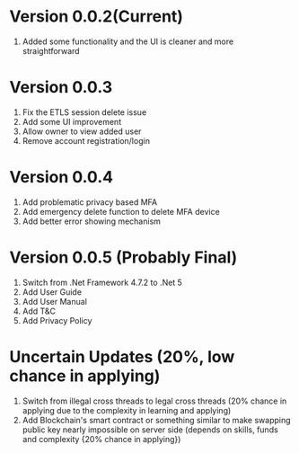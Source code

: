 # Version 0.0.2(Current)
1. Added some functionality and the UI is cleaner and more straightforward

# Version 0.0.3
1. Fix the ETLS session delete issue
2. Add some UI improvement
3. Allow owner to view added user
4. Remove account registration/login

# Version 0.0.4
1. Add problematic privacy based MFA
2. Add emergency delete function to delete MFA device
3. Add better error showing mechanism

# Version 0.0.5 (Probably Final)
1. Switch from .Net Framework 4.7.2 to .Net 5
2. Add User Guide
3. Add User Manual
4. Add T&C
5. Add Privacy Policy

# Uncertain Updates (20%, low chance in applying)
1. Switch from illegal cross threads to legal cross threads
(20% chance in applying due to the complexity in learning and applying)
2. Add Blockchain's smart contract or something similar to make swapping
public key nearly impossible on server side (depends on skills, funds and
complexity {20% chance in applying})
